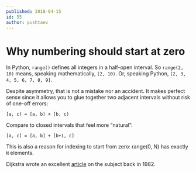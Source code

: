 ```yaml
---
published: 2018-04-15
id: 55
author: pushtaev
---
```


# Why numbering should start at zero

In Python, `range()` defines all integers in a half-open interval. So `range(2, 10)` means, speaking mathematically, `[2, 10)`. Or, speaking Python, `[2, 3, 4, 5, 6, 7, 8, 9]`.

Despite asymmetry, that is not a mistake nor an accident. It makes perfect sense since it allows you to glue together two adjacent intervals without risk of one-off errors:

```text
[a, c) = [a, b) + [b, c)
```

Compare to closed intervals that feel more “natural”:

```text
[a, c] = [a, b] + [b+1, c]
```

This is also a reason for indexing to start from zero: range(0, N) has exactly `N` elements.

Dijkstra wrote an excellent [article](https://www.cs.utexas.edu/users/EWD/transcriptions/EWD08xx/EWD831.html) on the subject back in 1982.
